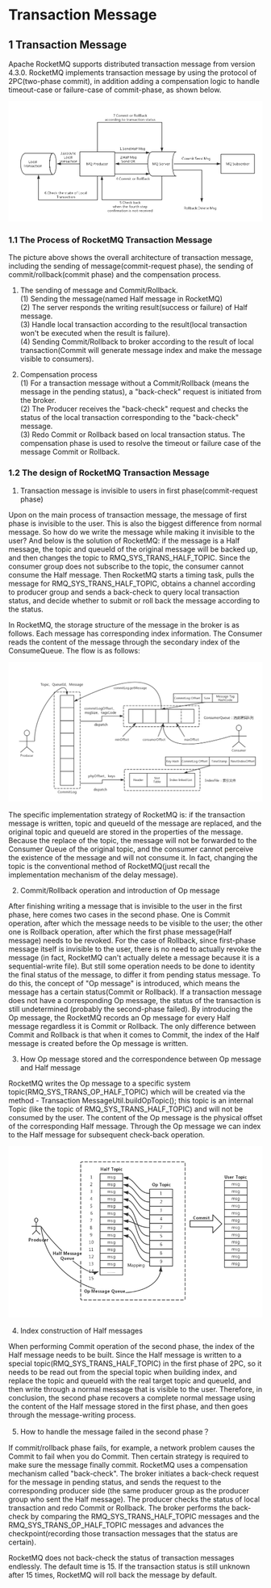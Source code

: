 #  Transaction  Message
## 1 Transaction  Message
Apache RocketMQ supports distributed transaction  message from version 4.3.0. RocketMQ implements transaction  message by using the protocol of 2PC(two-phase commit), in addition adding a compensation logic to handle timeout-case or failure-case of commit-phase, as shown below.

![](../cn/image/rocketmq_design_10.png)

### 1.1 The Process of RocketMQ Transaction  Message
The picture above shows the overall architecture of transaction  message, including the sending of message(commit-request phase), the sending of commit/rollback(commit phase) and the compensation process.

1. The sending of message and Commit/Rollback.  
  (1) Sending the message(named Half message in RocketMQ)  
  (2) The server responds the writing result(success or failure) of Half message.  
  (3) Handle local transaction according to the result(local transaction won't be executed when the result is failure).  
  (4) Sending Commit/Rollback to broker according to the result of local transaction(Commit will generate message index and make the message visible to consumers).

2. Compensation process  
  (1) For a transaction  message without a Commit/Rollback (means the message in the pending status), a "back-check" request is initiated from the broker.  
  (2) The Producer receives the "back-check" request and checks the status of the local transaction corresponding to the "back-check" message.  
  (3) Redo Commit or Rollback based on local transaction status.
The compensation phase is used to resolve the timeout or failure case of the message Commit or Rollback.

### 1.2 The design of RocketMQ Transaction  Message
1. Transaction  message is invisible to users in first phase(commit-request phase)   
  
  Upon on the main process of transaction  message, the message of first phase is invisible to the user. This is also the biggest difference from normal message. So how do we write the message while making it invisible to the user? And below is the solution of RocketMQ: if the message is a Half message, the topic and queueId of the original message will be backed up, and then changes the topic to RMQ_SYS_TRANS_HALF_TOPIC. Since the consumer group does not subscribe to the topic, the consumer cannot consume the Half message. Then RocketMQ starts a timing task, pulls the message for RMQ_SYS_TRANS_HALF_TOPIC, obtains a channel according to producer group and sends a back-check to query local transaction status, and decide whether to submit or roll back the message according to the status.  
  
  In RocketMQ, the storage structure of the message in the broker is as follows. Each message has corresponding index information. The Consumer reads the content of the message through the secondary index of the ConsumeQueue. The flow is as follows:

![](../cn/image/rocketmq_design_11.png)

  The specific implementation strategy of RocketMQ is: if the transaction  message is written, topic and queueId of the message are replaced, and the original topic and queueId are stored in the properties of the message. Because the replace of the topic, the message will not be forwarded to the Consumer Queue of the original topic, and the consumer cannot perceive the existence of the message and will not consume it. In fact, changing the topic is the conventional method of RocketMQ(just recall the implementation mechanism of the delay message).

2. Commit/Rollback operation and introduction of Op message  
  
  After finishing writing a message that is invisible to the user in the first phase, here comes two cases in the second phase. One is Commit operation, after which the message needs to be visible to the user; the other one is Rollback operation, after which the first phase message(Half message) needs to be revoked. For the case of Rollback, since first-phase message itself is invisible to the user, there is no need to actually revoke the message (in fact, RocketMQ can't actually delete a message because it is a sequential-write file). But still some operation needs to be done to identity the final status of the message, to differ it from pending status message. To do this, the concept of "Op message" is introduced, which means the message has a certain status(Commit or Rollback). If a transaction  message does not have a corresponding Op message, the status of the transaction is still undetermined (probably the second-phase failed). By introducing the Op message, the RocketMQ records an Op message for every Half message regardless it is Commit or Rollback. The only difference between Commit and Rollback is that when it comes to Commit, the index of the Half message is created before the Op message is written.

3. How Op message stored and the correspondence between Op message and Half message  
  
  RocketMQ writes the Op message to a specific system topic(RMQ_SYS_TRANS_OP_HALF_TOPIC) which will be created via the method - Transaction MessageUtil.buildOpTopic(); this topic is an internal Topic (like the topic of RMQ_SYS_TRANS_HALF_TOPIC) and will not be consumed by the user. The content of the Op message is the physical offset of the corresponding Half message. Through the Op message we can index to the Half message for subsequent check-back operation.

![](../cn/image/rocketmq_design_12.png)

4. Index construction of Half messages  
  
  When performing Commit operation of the second phase, the index of the Half message needs to be built. Since the Half message is written to a special topic(RMQ_SYS_TRANS_HALF_TOPIC) in the first phase of 2PC, so it needs to be read out from the special topic when building index, and replace the topic and queueId with the real target topic and queueId, and then write through a normal message that is visible to the user. Therefore, in conclusion, the second phase recovers a complete normal message using the content of the Half message stored in the first phase, and then goes through the message-writing process.

5. How to handle the message failed in the second phase？
  
  If commit/rollback phase fails, for example, a network problem causes the Commit to fail when you do Commit. Then certain strategy is required to make sure the message finally commit. RocketMQ uses a compensation mechanism called "back-check". The broker initiates a back-check request for the message in pending status, and sends the request to the corresponding producer side (the same producer group as the producer group who sent the Half message). The producer checks the status of local transaction and redo Commit or Rollback. The broker performs the back-check by comparing the RMQ_SYS_TRANS_HALF_TOPIC messages and the RMQ_SYS_TRANS_OP_HALF_TOPIC messages and advances the checkpoint(recording those transaction  messages that the status are certain).

  RocketMQ does not back-check the status of transaction  messages endlessly. The default time is 15. If the transaction status is still unknown after 15 times, RocketMQ will roll back the message by default.
